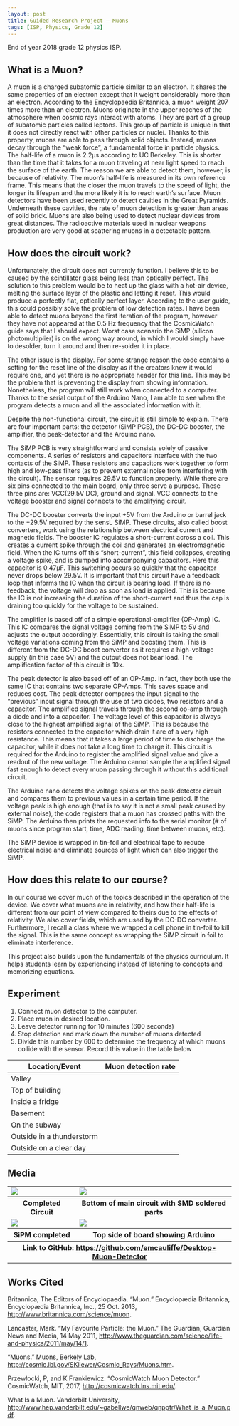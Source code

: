 ```yaml
---
layout: post
title: Guided Research Project – Muons
tags: [ISP, Physics, Grade 12]
---
```


End of year 2018 grade 12 physics ISP.

What is a Muon?
----
A muon is a charged subatomic particle similar to an electron. It shares the same properties of an electron except that it weight considerably more than an electron. According to the Encyclopaedia Britannica, a muon weight 207 times more than an electron. Muons originate in the upper reaches of the atmosphere when cosmic rays interact with atoms. They are part of a group of subatomic particles called leptons. This group of particle is unique in that it does not directly react with other particles or nuclei. Thanks to this property, muons are able to pass through solid objects. Instead, muons decay through the “weak force”, a fundamental force in particle physics. The half-life of a muon is 2.2µs according to UC Berkeley. This is shorter than the time that it takes for a muon traveling at near light speed to reach the surface of the earth. The reason we are able to detect them, however, is because of relativity. The muon’s half-life is measured in its own reference frame. This means that the closer the muon travels to the speed of light, the longer its lifespan and the more likely it is to reach earth’s surface. Muon detectors have been used recently to detect cavities in the Great Pyramids. Underneath these cavities, the rate of muon detection is greater than areas of solid brick. Muons are also being used to detect nuclear devices from great distances. The radioactive materials used in nuclear weapons production are very good at scattering muons in a detectable pattern.

How does the circuit work?
----
Unfortunately, the circuit does not currently function. I believe this to be caused by the scintillator glass being less than optically perfect. The solution to this problem would be to heat up the glass with a hot-air device, melting the surface layer of the plastic and letting it reset. This would produce a perfectly flat, optically perfect layer. According to the user guide, this could possibly solve the problem of low detection rates. I have been able to detect muons beyond the first iteration of the program, however they have not appeared at the 0.5 Hz frequency that the CosmicWatch guide says that I should expect. Worst case scenario the SiMP (silicon photomultiplier) is on the wrong way around, in which I would simply have to desolder, turn it around and then re-solder it in place.  

The other issue is the display. For some strange reason the code contains a setting for the reset line of the display as if the creators knew it would require one, and yet there is no appropriate header for this line. This may be the problem that is preventing the display from showing information. Nonetheless, the program will still work when connected to a computer. Thanks to the serial output of the Arduino Nano, I am able to see when the program detects a muon and all the associated information with it.  

Despite the non-functional circuit, the circuit is still simple to explain. There are four important parts: the detector (SiMP PCB), the DC-DC booster, the amplifier, the peak-detector and the Arduino nano.  

The SiMP PCB is very straightforward and consists solely of passive components. A series of resistors and capacitors interface with the two contacts of the SiMP. These resistors and capacitors work together to form high and low-pass filters (as to prevent external noise from interfering with the circuit). The sensor requires 29.5V to function properly. While there are six pins connected to the main board, only three serve a purpose. These three pins are: VCC(29.5V DC), ground and signal. VCC connects to the voltage booster and signal connects to the amplifying circuit.  

The DC-DC booster converts the input +5V from the Arduino or barrel jack to the +29.5V required by the sensL SiMP. These circuits, also called boost converters, work using the relationship between electrical current and magnetic fields. The booster IC regulates a short-current across a coil. This creates a current spike through the coil and generates an electromagnetic field. When the IC turns off this “short-current”, this field collapses, creating a voltage spike, and is dumped into accompanying capacitors. Here this capacitor is 0.47µF. This switching occurs so quickly that the capacitor never drops below 29.5V. It is important that this circuit have a feedback loop that informs the IC when the circuit is bearing load. If there is no feedback, the voltage will drop as soon as load is applied. This is because the IC is not increasing the duration of the short-current and thus the cap is draining too quickly for the voltage to be sustained.  

The amplifier is based off of a simple operational-amplifier (OP-Amp) IC. This IC compares the signal voltage coming from the SiMP to 5V and adjusts the output accordingly. Essentially, this circuit is taking the small voltage variations coming from the SiMP and boosting them. This is different from the DC-DC boost converter as it requires a high-voltage supply (in this case 5V) and the output does not bear load. The amplification factor of this circuit is 10x.  

The peak detector is also based off of an OP-Amp. In fact, they both use the same IC that contains two separate OP-Amps. This saves space and reduces cost. The peak detector compares the input signal to the “previous” input signal through the use of two diodes, two resistors and a capacitor. The amplified signal travels through the second op-amp through a diode and into a capacitor. The voltage level of this capacitor is always close to the highest amplified signal of the SiMP. This is because the resistors connected to the capacitor which drain it are of a very high resistance. This means that it takes a large period of time to discharge the capacitor, while it does not take a long time to charge it. This circuit is required for the Arduino to register the amplified signal value and give a readout of the new voltage. The Arduino cannot sample the amplified signal fast enough to detect every muon passing through it without this additional circuit.  

The Arduino nano detects the voltage spikes on the peak detector circuit and compares them to previous values in a certain time period. If the voltage peak is high enough (that is to say it is not a small peak caused by external noise), the code registers that a muon has crossed paths with the SiMP. The Arduino then prints the requested info to the serial monitor (# of muons since program start, time, ADC reading, time between muons, etc).  

The SiMP device is wrapped in tin-foil and electrical tape to reduce electrical noise and eliminate sources of light which can also trigger the SiMP.  

How does this relate to our course?
-----
In our course we cover much of the topics described in the operation of the device. We cover what muons are in relativity, and how their half-life is different from our point of view compared to theirs due to the effects of relativity. We also cover fields, which are used by the DC-DC converter. Furthermore, I recall a class where we wrapped a cell phone in tin-foil to kill the signal. This is the same concept as wrapping the SiMP circuit in foil to eliminate interference.  

This project also builds upon the fundamentals of the physics curriculum. It helps students learn by experiencing instead of listening to concepts and memorizing equations.

Experiment
-----
1. Connect muon detector to the computer.
2. Place muon in desired location.
3. Leave detector running for 10 minutes (600 seconds)
4. Stop detection and mark down the number of muons detected
5. Divide this number by 600 to determine the frequency at which muons collide with the sensor. Record this value in the table below

| Location/Event            | Muon detection rate |
|---------------------------|---------------------|
| Valley                    |                     |
| Top of building           |                     |
| Inside a fridge           |                     |
| Basement                  |                     |
| On the subway             |                     |
| Outside in a thunderstorm |                     |
| Outside on a clear day    |                     |

Media
-----
<table>
  <tr>
    <td>
      <img src="https://emcauliffe.ca/Images/ER%20Reports/Grade%2012/Muon%20Detector/20180528_005519.jpg">
    </td>
    <td>
      <img src="https://emcauliffe.ca/Images/ER%20Reports/Grade%2012/Muon%20Detector/20180528_005547.jpg">
    </td>
  </tr>
  <tr>
    <th>Completed Circuit</th>
    <th>Bottom of main circuit with SMD soldered parts</th>
  </tr>
  <tr>
    <td>
      <img src="https://emcauliffe.ca/Images/ER%20Reports/Grade%2012/Muon%20Detector/20180528_005535.jpg">
    </td>
    <td>
      <img src="https://emcauliffe.ca/Images/ER%20Reports/Grade%2012/Muon%20Detector/20180528_005602.jpg">
    </td>
  </tr>
  <tr>
    <th>SiPM completed</th>
    <th>Top side of board showing Arduino</th>
  </tr>
  <tr>
    <th colspan="2">Link to GitHub: <a href="https://github.com/emcauliffe/Desktop-Muon-Detector">https://github.com/emcauliffe/Desktop-Muon-Detector</a></th>
  </tr>
</table>

Works Cited
-----
Britannica, The Editors of Encyclopaedia. “Muon.” Encyclopædia Britannica, Encyclopædia Britannica, Inc., 25 Oct. 2013, <http://www.britannica.com/science/muon>.

Lancaster, Mark. “My Favourite Particle: the Muon.” The Guardian, Guardian News and Media, 14 May 2011, <http://www.theguardian.com/science/life-and-physics/2011/may/14/1>.

“Muons.” Muons, Berkely Lab, <http://cosmic.lbl.gov/SKliewer/Cosmic_Rays/Muons.htm>.

Przewłocki, P, and K Frankiewicz. “CosmicWatch Muon Detector.” CosmicWatch, MIT, 2017, <http://cosmicwatch.lns.mit.edu/>.

What Is a Muon. Vanderbilt University, <http://www.hep.vanderbilt.edu/~gabellwe/qnweb/qnpptr/What_is_a_Muon.pdf>.

